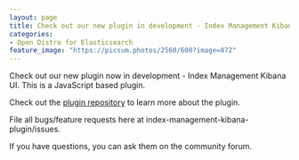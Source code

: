 ```yaml
---
layout: page
title: Check out our new plugin in development - Index Management Kibana UI Plugin
categories:
- Open Distro for Elasticsearch
feature_image: "https://picsum.photos/2560/600?image=872"
---
```


Check out our new plugin now in development - Index Management Kibana UI. This is a JavaScript based plugin.

Check out the [plugin repository](https://github.com/opendistro-for-elasticsearch/index-management-kibana-plugin) to learn more about the plugin.

File all bugs/feature requests here at index-management-kibana-plugin/issues.

If you have questions, you can ask them on the community forum.

<!-- more -->




